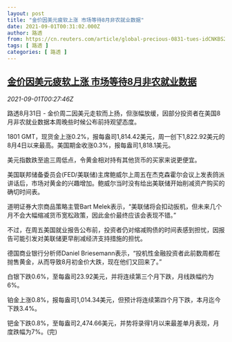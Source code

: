 ```yaml
---
layout: post
title: "金价因美元疲软上涨 市场等待8月非农就业数据"
date: 2021-09-01T00:31:02.000Z
author: 路透
from: https://cn.reuters.com/article/global-precious-0831-tues-idCNKBS2FX29Z
tags: [ 路透 ]
categories: [ 路透 ]
---
```

<!--1630456262000-->
[金价因美元疲软上涨 市场等待8月非农就业数据](https://cn.reuters.com/article/global-precious-0831-tues-idCNKBS2FX29Z)
------

<div>
<div><i>2021-09-01T00:27:46Z</i></div><p>路透8月31日 - 金价周二因美元走软而上扬，但涨幅放缓，因部分投资者在美国8月非农就业数据本周晚些时候公布前持观望态度。</p><p>1801 GMT，现货金上涨0.2%，报每盎司1,814.42美元，周一创下1,822.92美元的8月4日以来最高。美国期金收涨0.3%，报每盎司1,818.1美元。</p><p>美元指数跌至逾三周低点，令黄金相对持有其他货币的买家来说更便宜。</p><p>美国联邦储备委员会(FED/美联储)主席鲍威尔上周五在杰克森霍尔会议上发表鸽派讲话后，市场对黄金的兴趣增加。鲍威尔当时没有给出美联储开始削减资产购买的确切时间表。</p><p>道明证券大宗商品策略主管Bart Melek表示，“美联储将会扣动扳机，但未来几个月不会大幅缩减货币宽松政策，因此金价最终应该会表现不错。”</p><p>不过，在周五美国就业报告公布前，投资者仍对缩减购债的时间表感到担忧，因报告可能引发对美联储更早削减经济支持措施的担忧。</p><p>德国商业银行分析师Daniel Briesemann表示，“投机性金融投资者此前数周都在抛售黄金，从而导致8月初金价大跌，现在他们又回来了。”</p><p>白银下跌0.6%，至每盎司23.92美元，并将连续第三个月下跌，月线跌幅约为6%。</p><p>铂金上涨0.8%，报每盎司1,014.34美元，但预计将连续第四个月下跌，本月迄今下跌3.4%。</p><p>钯金下跌0.8%，至每盎司2,474.66美元，并势将录得1月以来最差单月表现，月度跌幅为7%。(完)</p>
</div>
